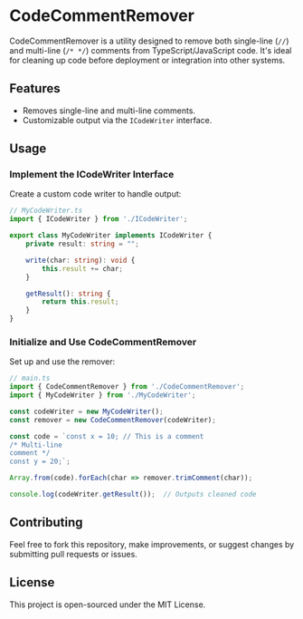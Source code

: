 # CodeCommentRemover

CodeCommentRemover is a utility designed to remove both single-line (`//`) and multi-line (`/* */`) comments from TypeScript/JavaScript code. It's ideal for cleaning up code before deployment or integration into other systems.

## Features

- Removes single-line and multi-line comments.
- Customizable output via the `ICodeWriter` interface.

## Usage

### Implement the ICodeWriter Interface

Create a custom code writer to handle output:

```typescript
// MyCodeWriter.ts
import { ICodeWriter } from './ICodeWriter';

export class MyCodeWriter implements ICodeWriter {
    private result: string = "";

    write(char: string): void {
        this.result += char;
    }

    getResult(): string {
        return this.result;
    }
}
```

### Initialize and Use CodeCommentRemover
Set up and use the remover:

```typescript
// main.ts
import { CodeCommentRemover } from './CodeCommentRemover';
import { MyCodeWriter } from './MyCodeWriter';

const codeWriter = new MyCodeWriter();
const remover = new CodeCommentRemover(codeWriter);

const code = `const x = 10; // This is a comment
/* Multi-line
comment */
const y = 20;`;

Array.from(code).forEach(char => remover.trimComment(char));

console.log(codeWriter.getResult());  // Outputs cleaned code
```

## Contributing
Feel free to fork this repository, make improvements, or suggest changes by submitting pull requests or issues.

## License
This project is open-sourced under the MIT License.